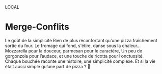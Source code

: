 LOCAL
# Merge-Conflits

Le goût de la simplicité
Rien de plus réconfortant qu'une pizza fraîchement sortie du four.
Le fromage qui fond, s'étire, danse sous la chaleur...
Mozzarella pour la douceur, parmesan pour le caractère,
Un peu de gorgonzola pour l’audace, et une touche de ricotta pour l’onctuosité.
Chaque bouchée raconte une histoire, une simplicité complexe.
Et si la vie était aussi simple qu’une part de pizza ? 🍕
